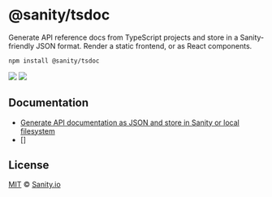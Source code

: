 # @sanity/tsdoc

Generate API reference docs from TypeScript projects and store in a Sanity-friendly JSON format. Render a static frontend, or as React components.

```sh
npm install @sanity/tsdoc
```

![](https://img.shields.io/npm/v/@sanity/tsdoc?style=flat)
![](https://img.shields.io/npm/l/@sanity/tsdoc.svg?style=flat)

## Documentation

- [Generate API documentation as JSON and store in Sanity or local filesystem](docs/generate-api-docs.md)
- []

## License

[MIT](https://github.com/sanity-io/tsdoc/blob/main/LICENSE) © [Sanity.io](https://www.sanity.io/)
